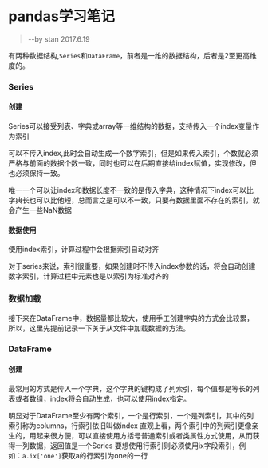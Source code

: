 # pandas学习笔记

>--by stan 
>2017.6.19

   


有两种数据结构,`Series`和`DataFrame`，前者是一维的数据结构，后者是2至更高维度的。

### Series

#### 创建

Series可以接受列表、字典或array等一维结构的数据，支持传入一个index变量作为索引

可以不传入index,此时会自动生成一个数字索引，但是如果传入索引，个数就必须严格与前面的数据个数一致，同时也可以在后期直接给index赋值，实现修改，但也必须保持一致。

唯一一个可以让index和数据长度不一致的是传入字典，这种情况下index可以比字典长也可以比他短，总而言之是可以不一致，只要有数据里面不存在的索引，就会产生一些NaN数据

#### 数据使用



使用index索引，计算过程中会根据索引自动对齐

对于series来说，索引很重要，如果创建时不传入index参数的话，将会自动创建数字索引，计算过程中元素也是以索引为标准对齐的

### 数据加载

接下来在DataFrame中，数据量都比较大，使用手工创建字典的方式会比较累，所以，这里先提前记录一下关于从文件中加载数据的方法。



### DataFrame

#### 创建

最常用的方式是传入一个字典，这个字典的键构成了列索引，每个值都是等长的列表或者数组，index将会自动生成，也可以使用index指定。

明显对于DataFrame至少有两个索引，一个是行索引，一个是列索引，其中的列索引称为columns，行索引依旧叫做index
直观上看，两个索引中的列索引更像亲生的，用起来很方便，可以直接使用方括号普通索引或者类属性方式使用，从而获得一列数据，返回值是一个Series
要想使用行索引则必须使用ix字段索引，例如：`a.ix['one']`获取a的行索引为one的一行

